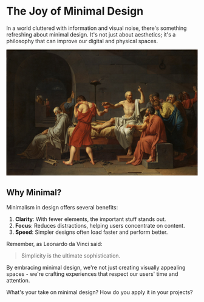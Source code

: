 # The Joy of Minimal Design

In a world cluttered with information and visual noise, there's something refreshing about minimal design. It's not just about aesthetics; it's a philosophy that can improve our digital and physical spaces.

![Socrates](/images/socrates.jpg)

## Why Minimal?

Minimalism in design offers several benefits:

1. **Clarity**: With fewer elements, the important stuff stands out.
2. **Focus**: Reduces distractions, helping users concentrate on content.
3. **Speed**: Simpler designs often load faster and perform better.

Remember, as Leonardo da Vinci said:

> Simplicity is the ultimate sophistication.

By embracing minimal design, we're not just creating visually appealing spaces - we're crafting experiences that respect our users' time and attention.

What's your take on minimal design? How do you apply it in your projects?